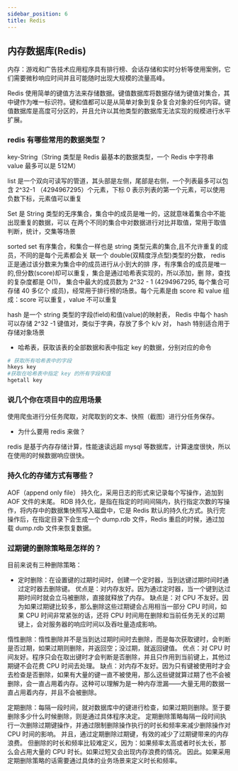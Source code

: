 ```yaml
---
sidebar_position: 6
title: Redis
---
```


## 内存数据库(Redis)

内存：游戏和广告技术应用程序具有排行榜、会话存储和实时分析等使用案例，它们需要微秒响应时间并且可能随时出现大规模的流量高峰。

Redis 使用简单的键值方法来存储数据。键值数据库将数据存储为键值对集合，其中键作为唯一标识符。键和值都可以是从简单对象到复杂复合对象的任何内容。键值数据库是高度可分区的，并且允许以其他类型的数据库无法实现的规模进行水平扩展。

### redis 有哪些常用的数据类型？

key-String（String 类型是 Redis 最基本的数据类型，一个 Redis 中字符串 value 最多可以是 512M）

list 是一个双向可读写的管道，其头部是左侧，尾部是右侧，一个列表最多可以包含 2^32-1 （4294967295）个元素，下标 0 表示列表的第一个元素，可以使用负数下标，元素值可以重复

Set 是 String 类型的无序集合，集合中的成员是唯一的，这就意味着集合中不能出现重复的数据，可以 在两个不同的集合中对数据进行对比并取值，常用于取值判断，统计，交集等场景

sorted set 有序集合，和集合一样也是 string 类型元素的集合,且不允许重复的成员，不同的是每个元素都会关 联一个 double(双精度浮点型)类型的分数， redis 正是通过该分数来为集合中的成员进行从小到大的排 序，有序集合的成员是唯一的,但分数(score)却可以重复，集合是通过哈希表实现的，所以添加，删 除，查找的复杂度都是 O(1)， 集合中最大的成员数为 2^32 - 1 (4294967295, 每个集合可存储 40 多亿个 成员)，经常用于排行榜的场景。每个元素是由 score 和 value 组成：score 可以重复，value 不可以重复

hash 是一个 string 类型的字段(field)和值(value)的映射表， Redis 中每个 hash 可以存储 2^32 -1 键值对，类似于字典，存放了多个 k/v 对， hash 特别适合用于存储对象场景

- 哈希表，获取该表的全部数据和表中指定 key 的数据，分别对应的命令

```python showLineNumbers
# 获取所有哈希表中的字段
hkeys key
#获取在哈希表中指定 key 的所有字段和值
hgetall key
```

### 说几个你在项目中的应用场景

使用爬虫进行分任务爬取，对爬取到的文本、快照（截图）进行分任务保存。

- 为什么要用 redis 来做？

redis 是基于内存存储计算，性能速读远超 mysql 等数据库，计算速度很快，所以在使用的时候数据响应很快。

### 持久化的存储方式有哪些？

AOF（append only file） 持久化，采用日志的形式来记录每个写操作，追加到 AOF 文件的末尾。
RDB 持久化，是指在指定的时间间隔内，执行指定次数的写操作，将内存中的数据集快照写入磁盘中，它是 Redis 默认的持久化方式。执行完操作后，在指定目录下会生成一个 dump.rdb 文件，Redis 重启的时候，通过加载 dump.rdb 文件来恢复数据。

### 过期键的删除策略是怎样的？

目前来说有三种删除策略：

- 定时删除：在设置键的过期时间时，创建一个定时器，当到达键过期时间时通过定时器去删除键。
  优点是：对内存友好。因为通过定时器，当一个键到达过期时间时就会立马被删除，直接就释放了内存。
  缺点是：对 CPU 不友好。因为如果过期键比较多，那么删除这些过期键会占用相当一部分 CPU 时间，如果 CPU 时间非常紧张的话，还将 CPU 时间用在删除和当前任务无关的过期键上，会对服务器的响应时间以及吞吐量造成影响。

惰性删除：惰性删除并不是当到达过期时间时去删除，而是每次获取键时，会判断是否过期，如果过期则删除，并返回空；没过期，就返回键值。
优点：对 CPU 时间友好。程序只会在取出键时才会判断是否删除，并且只作用到当前键上，其他过期键不会花费 CPU 时间去处理。
缺点：对内存不友好。因为只有键被使用时才会去检查是否删除，如果有大量的键一直不被使用，那么这些键就算过期了也不会被删除，会一直占用着内存。这种可以理解为是一种内存泄漏——大量无用的数据一直占用着内存，并且不会被删除。

定期删除：每隔一段时间，就对数据库中的键进行检查，如果过期则删除。至于要删除多少什么时候删除，则是通过具体程序决定。
定期删除策略每隔一段时间执行一次删除过期键操作，并通过限制删除操作执行的时长和频率来减少删除操作对 CPU 时间的影响。
并且，通过定期删除过期键，有效的减少了过期键带来的内存浪费。
但删除的时长和频率比较难定义，因为：如果频率太高或者时长太长，那么会占用大量的 CPU 时长。如果过短又会出现内存浪费的情况。
因此。如果采用定期删除策略的话需要通过具体的业务场景来定义时长和频率。
